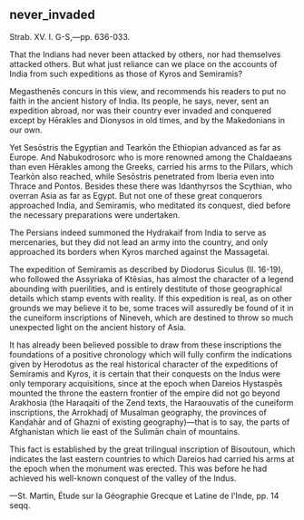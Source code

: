 ## never_invaded

Strab. XV. I. G-S,—pp. 636-033.

That the Indians had never been attacked by others, nor had themselves attacked others. But what just reliance can we place on the accounts of India from such expeditions as those of Kyros and Semiramis?

Megasthenēs concurs in this view, and recommends his readers to put no faith in the ancient history of India. Its people, he says, never, sent an expedition abroad, nor was their country ever invaded and conquered except by Hērakles and Dionysos in old times, and by the Makedonians in our own.

Yet Sesōstris the Egyptian and Tearkōn the Ethiopian advanced as far as Europe. And Nabukodrosorc who is more renowned among the Chaldaeans than even Hērakles among the Greeks, carried his arms to the Pillars, which Tearkōn also reached, while Sesōstris penetrated from Iberia even into Thrace and Pontos. Besides these there was Idanthyrsos the Scythian, who overran Asia as far as Egypt. But not one of these great conquerors approached India, and Semiramis, who meditated its conquest, died before the necessary preparations were undertaken. 

The Persians indeed summoned the Hydrakaif from India to serve as mercenaries, but they did not lead an army into the country, and only approached its borders when Kyros marched against the Massagetai.

The expedition of Semiramis as described by Diodorus Siculus (II. 16-19), who followed the Assyriaka of Ktēsias, has almost the character of a legend abounding with puerilities, and is entirely destitute of those geographical details which stamp events with reality. If this expedition is real, as on other grounds we may believe it to be, some traces will assuredly be found of it in the cuneiform inscriptions of Nineveh, which are destined to throw so much unexpected light on the ancient history of Asia.

It has already been believed possible to draw from these inscriptions the foundations of a positive chronology which will fully confirm the indications given by Herodotus as the real historical character of the expeditions of Semiramis and Kyros, it is certain that their conquests on the Indus were only temporary acquisitions, since at the epoch when Dareios Hystaspēs mounted the throne the eastern frontier of the empire did not go beyond Arakhosia (the Haraqaiti of the Zend texts, the Haraouvatis of the cuneiform inscriptions, the Arrokhadj of Musalman geography, the provinces of Kaṇḍahār and of Ghazni of existing geography)—that is to say, the parts of Afghanistan which lie east of the Sulimān chain of mountains.

This fact is established by the great trilingual inscription of Bisoutoun, which indicates the last eastern countries to which Dareios had carried his arms at the epoch when the monument was erected. This was before he had achieved his well-known conquest of the valley of the Indus.

—St. Martin, Étude sur la Géographie Grecque et Latine de l'Inde, pp. 14 seqq.